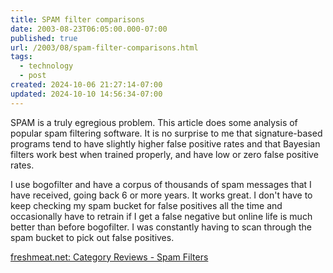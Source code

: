 ```yaml
---
title: SPAM filter comparisons
date: 2003-08-23T06:05:00.000-07:00
published: true
url: /2003/08/spam-filter-comparisons.html
tags:
  - technology
  - post
created: 2024-10-06 21:27:14-07:00
updated: 2024-10-10 14:56:34-07:00
---
```


SPAM is a truly egregious problem. This article does some analysis of popular spam filtering software. It is no surprise to me that signature-based programs tend to have slightly higher false positive rates and that Bayesian filters work best when trained properly, and have low or zero false positive rates.  
  
I use bogofilter and have a corpus of thousands of spam messages that I have received, going back 6 or more years. It works great. I don't have to keep checking my spam bucket for false positives all the time and occasionally have to retrain if I get a false negative but online life is much better than before bogofilter. I was constantly having to scan through the spam bucket to pick out false positives.  
  
[freshmeat.net: Category Reviews - Spam Filters](https://freshmeat.net/articles/view/964/ "freshmeat.net: Category Reviews - Spam Filters")